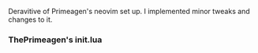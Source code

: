 Deravitive of Primeagen's neovim set up.
I implemented minor tweaks and changes to it.

### ThePrimeagen's init.lua



